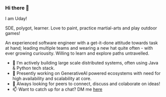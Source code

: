 ### Hi there 👋

<!--
**udayckumar/udayckumar** is a ✨ _special_ ✨ repository because its `README.md` (this file) appears on your GitHub profile.

Here are some ideas to get you started:

- 🔭 I’m currently working on ...
- 🌱 I’m currently learning ...
- 👯 I’m looking to collaborate on ...
- 🤔 I’m looking for help with ...
- 💬 Ask me about ...
- 📫 How to reach me: ...
- 😄 Pronouns: ...
- ⚡ Fun fact: ...
-->
I am Uday!

SDE, polygot, learner. Love to paint, practice martial-arts and play outdoor games!

An experienced software engineer with a get-it-done attitude towards task at hand; leading multiple teams and wearing a new hat quite often - with ever growing curiousity.  Willing to learn and explore paths untravelled.


- 🔭 I’m actively building large scale distributed systems, often using Java & Python tech stack.
- 🌱 Presently working on GenerativeAI powered ecosystems with need for high availability and scalability at core.
- 🤔 Always looking for peers to connect, discuss and colaborate on ideas!
- 📫 Want to catch up for a chat? DM me [here](https://t.me/ud_ay)
